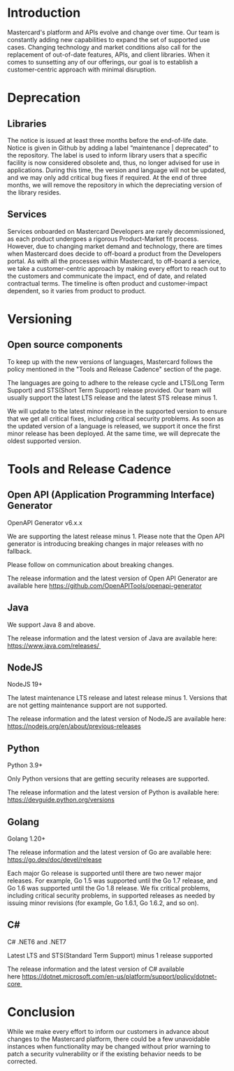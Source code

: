 # Introduction

Mastercard's platform and APIs evolve and change over time. Our team is constantly adding new capabilities to expand the set of supported use cases. Changing technology and market conditions also call for the replacement of out-of-date features, APIs, and client libraries. When it comes to sunsetting any of our offerings, our goal is to establish a customer-centric approach with minimal disruption.

# Deprecation
## Libraries

The notice is issued at least three months before the end-of-life date. Notice is given in Github by adding a label “maintenance | deprecated” to the repository. The label is used to inform library users that a specific facility is now considered obsolete and, thus, no longer advised for use in applications. During this time, the version and language will not be updated, and we may only add critical bug fixes if required. At the end of three months, we will remove the repository in which the depreciating version of the library resides.

## Services

Services onboarded on Mastercard Developers are rarely decommissioned, as each product undergoes a rigorous Product-Market fit process. However, due to changing market demand and technology, there are times when Mastercard does decide to off-board a product from the Developers portal. As with all the processes within Mastercard, to off-board a service, we take a customer-centric approach by making every effort to reach out to the customers and communicate the impact, end of date, and related contractual terms. The timeline is often product and customer-impact dependent, so it varies from product to product.

# Versioning
## Open source components

To keep up with the new versions of languages, Mastercard follows the policy mentioned in the "Tools and Release Cadence" section of the page.

The languages are going to adhere to the release cycle and LTS(Long Term Support) and STS(Short Term Support) release provided. Our team will usually support the latest LTS release and the latest STS release minus 1.

We will update to the latest minor release in the supported version to ensure that we get all critical fixes, including critical security problems. As soon as the updated version of a language is released, we support it once the first minor release has been deployed. At the same time, we will deprecate the oldest supported version.

# Tools and Release Cadence
## Open API (Application Programming Interface) Generator

OpenAPI Generator v6.x.x

We are supporting the latest release minus 1. Please note that the Open API generator is introducing breaking changes in major releases with no fallback.

Please follow on communication about breaking changes.

The release information and the latest version of Open API Generator are available here https://github.com/OpenAPITools/openapi-generator

## Java

We support Java 8 and above. 

The release information and the latest version of Java are available here: https://www.java.com/releases/ 

## NodeJS

NodeJS 19+

The latest maintenance LTS release and latest release minus 1. Versions that are not getting maintenance support are not supported.

The release information and the latest version of NodeJS are available here: https://nodejs.org/en/about/previous-releases

## Python

Python 3.9+

Only Python versions that are getting security releases are supported.

The release information and the latest version of Python is available here: https://devguide.python.org/versions

## Golang

Golang 1.20+

The release information and the latest version of Go are available here: https://go.dev/doc/devel/release

Each major Go release is supported until there are two newer major releases. For example, Go 1.5 was supported until the Go 1.7 release, and Go 1.6 was supported until the Go 1.8 release. We fix critical problems, including critical security problems, in supported releases as needed by issuing minor revisions (for example, Go 1.6.1, Go 1.6.2, and so on). 

## C#

C# .NET6 and .NET7

Latest LTS and STS(Standard Term Support) minus 1 release supported

The release information and the latest version of C# available here https://dotnet.microsoft.com/en-us/platform/support/policy/dotnet-core 

# Conclusion

While we make every effort to inform our customers in advance about changes to the Mastercard platform, there could be a few unavoidable instances when functionality may be changed without prior warning to patch a security vulnerability or if the existing behavior needs to be corrected.
